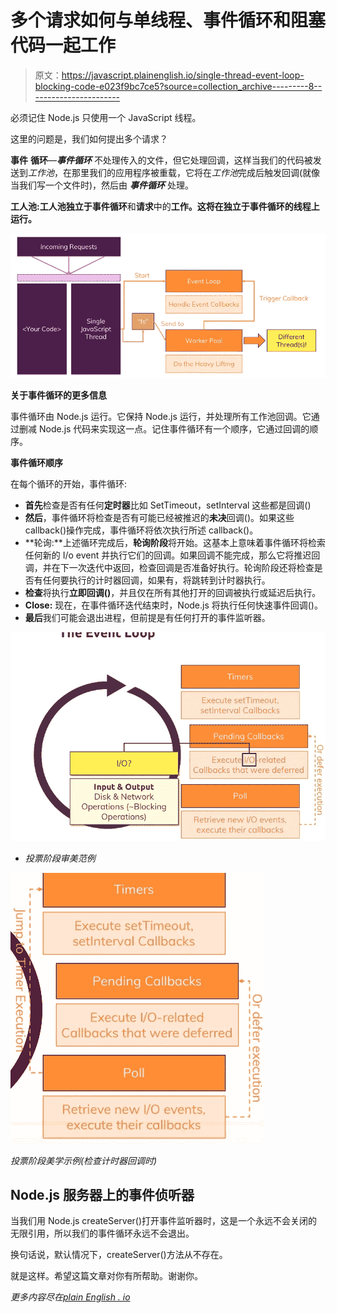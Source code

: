 # 多个请求如何与单线程、事件循环和阻塞代码一起工作

> 原文：<https://javascript.plainenglish.io/single-thread-event-loop-blocking-code-e023f9bc7ce5?source=collection_archive---------8----------------------->

必须记住 Node.js 只使用一个 JavaScript 线程。

这里的问题是，我们如何提出多个请求？

**事件** **循环**—***事件循环*** 不处理传入的文件，但它处理回调，这样当我们的代码被发送到*工作池*，在那里我们的应用程序被重载，它将在*工作池*完成后触发回调(就像当我们写一个文件时)，然后由 ***事件循环*** 处理。

**工人池:**工人池独立于**事件循环**和**请求**中的**工作。这将在独立于事件循环的线程上运行。**

![](img/b54da9d0df1964dd01d8ffe81056c19b.png)

**关于事件循环的更多信息**

事件循环由 Node.js 运行。它保持 Node.js 运行，并处理所有工作池回调。它通过删减 Node.js 代码来实现这一点。记住事件循环有一个顺序，它通过回调的顺序。

**事件循环顺序**

在每个循环的开始，事件循环:

*   **首先**检查是否有任何**定时器**比如 SetTimeout，setInterval 这些都是回调()
*   **然后**，事件循环将检查是否有可能已经被推迟的**未决**回调()。如果这些 callback()操作完成，事件循环将依次执行所述 callback()。
*   **轮询:**上述循环完成后，**轮询阶段**将开始。这基本上意味着事件循环将检索任何新的 I/o event 并执行它们的回调。如果回调不能完成，那么它将推迟回调，并在下一次迭代中返回，检查回调是否准备好执行。轮询阶段还将检查是否有任何要执行的计时器回调，如果有，将跳转到计时器执行。
*   **检查**将执行**立即回调()**，并且仅在所有其他打开的回调被执行或延迟后执行。
*   **Close:** 现在，在事件循环迭代结束时，Node.js 将执行任何快速事件回调()。
*   **最后**我们可能会退出进程，但前提是有任何打开的事件监听器。

![](img/7feb4898f9380702a5855b4ee8f69653.png)

*   *投票阶段审美范例*

![](img/b90e413d170a0757fbd5382d0b1f1705.png)

*投票阶段美学示例(检查计时器回调时)*

## Node.js 服务器上的事件侦听器

当我们用 Node.js createServer()打开事件监听器时，这是一个永远不会关闭的无限引用，所以我们的事件循环永远不会退出。

换句话说，默认情况下，createServer()方法从不存在。

就是这样。希望这篇文章对你有所帮助。谢谢你。

*更多内容尽在*[*plain English . io*](http://plainenglish.io/)